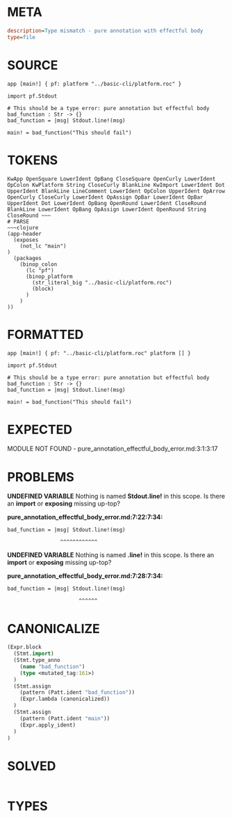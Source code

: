 # META
~~~ini
description=Type mismatch - pure annotation with effectful body
type=file
~~~
# SOURCE
~~~roc
app [main!] { pf: platform "../basic-cli/platform.roc" }

import pf.Stdout

# This should be a type error: pure annotation but effectful body
bad_function : Str -> {}
bad_function = |msg| Stdout.line!(msg)

main! = bad_function("This should fail")
~~~
# TOKENS
~~~text
KwApp OpenSquare LowerIdent OpBang CloseSquare OpenCurly LowerIdent OpColon KwPlatform String CloseCurly BlankLine KwImport LowerIdent Dot UpperIdent BlankLine LineComment LowerIdent OpColon UpperIdent OpArrow OpenCurly CloseCurly LowerIdent OpAssign OpBar LowerIdent OpBar UpperIdent Dot LowerIdent OpBang OpenRound LowerIdent CloseRound BlankLine LowerIdent OpBang OpAssign LowerIdent OpenRound String CloseRound ~~~
# PARSE
~~~clojure
(app-header
  (exposes
    (not_lc "main")
)
  (packages
    (binop_colon
      (lc "pf")
      (binop_platform
        (str_literal_big "../basic-cli/platform.roc")
        (block)
      )
    )
))
~~~
# FORMATTED
~~~roc
app [main!] { pf: "../basic-cli/platform.roc" platform [] }

import pf.Stdout

# This should be a type error: pure annotation but effectful body
bad_function : Str -> {}
bad_function = |msg| Stdout.line!(msg)

main! = bad_function("This should fail")
~~~
# EXPECTED
MODULE NOT FOUND - pure_annotation_effectful_body_error.md:3:1:3:17
# PROBLEMS
**UNDEFINED VARIABLE**
Nothing is named **Stdout.line!** in this scope.
Is there an **import** or **exposing** missing up-top?

**pure_annotation_effectful_body_error.md:7:22:7:34:**
```roc
bad_function = |msg| Stdout.line!(msg)
```
                     ^^^^^^^^^^^^


**UNDEFINED VARIABLE**
Nothing is named **.line!** in this scope.
Is there an **import** or **exposing** missing up-top?

**pure_annotation_effectful_body_error.md:7:28:7:34:**
```roc
bad_function = |msg| Stdout.line!(msg)
```
                           ^^^^^^


# CANONICALIZE
~~~clojure
(Expr.block
  (Stmt.import)
  (Stmt.type_anno
    (name "bad_function")
    (type <mutated_tag:161>)
  )
  (Stmt.assign
    (pattern (Patt.ident "bad_function"))
    (Expr.lambda (canonicalized))
  )
  (Stmt.assign
    (pattern (Patt.ident "main"))
    (Expr.apply_ident)
  )
)
~~~
# SOLVED
~~~clojure
~~~
# TYPES
~~~roc
~~~

